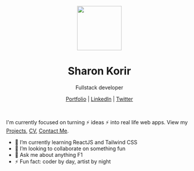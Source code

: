 <!--### Hi there, I am Sharon Korir 👋

- 🌱 I’m currently learning React
- 👯 I’m looking to grow my professional network-->


<p align="center">
  <img src="https://instagram.fnuu2-1.fna.fbcdn.net/v/t51.2885-19/82867752_516595368986092_8668526390368272384_n.jpg?stp=dst-jpg_s150x150&_nc_ht=instagram.fnuu2-1.fna.fbcdn.net&_nc_cat=104&_nc_ohc=Mrx0ZmqB5lMAX9D6YAc&edm=AOQ1c0wBAAAA&ccb=7-5&oh=00_AfBpyZd_D-dPmyIfM-j9Ck1kiOsY2VkPvRnkQDOXd1R2MQ&oe=636F390A&_nc_sid=8fd12b" width="120" />  
  <h1 align="center">Sharon Korir</a></h1>
  <p align="center"> Fullstack developer</p>
</p>

<p align="center">
  <a href="">Portfolio</a> | 
  <a href="https://www.linkedin.com/in/sharonkorir/">LinkedIn</a> |
  <a href="https://twitter.com/coding_architct">Twitter</a>
</p>

<br />

I'm currently focused on turning ⚡ ideas ⚡ into real life web apps. View my [Projects](), [CV](), [Contact Me]().

- 🌱 I’m currently learning ReactJS and Tailwind CSS
- 👯 I’m looking to collaborate on something fun
- 💬 Ask me about anything F1
- ⚡ Fun fact: coder by day, artist by night
